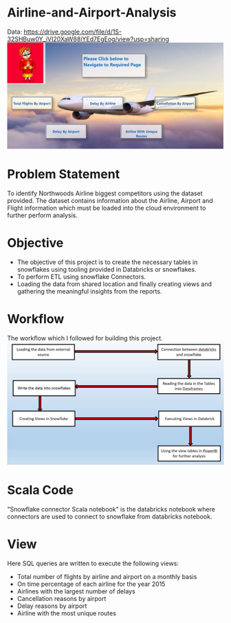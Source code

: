 # Airline-and-Airport-Analysis
Data: https://drive.google.com/file/d/1S-32SHBuw0Y_iVI20XaW88iYEd7EgEog/view?usp=sharing
![alt text](/sample_images/bg1.JPG)

# Problem Statement
To identify Northwoods Airline biggest competitors using the dataset provided. The dataset contains information about the Airline, Airport and Flight information which must be loaded into the cloud environment to further perform analysis.

# Objective
* The objective of this project is to create the necessary tables in snowflakes using tooling provided in Databricks or snowflakes. 
* To perform ETL using snowflake Connectors. 
* Loading the data from shared location and finally creating views and gathering the meaningful insights from the reports. 

# Workflow
The workflow which I followed for building this project. 
![](/sample_images/image%202.JPG)

# Scala Code
"Snowflake connector Scala notebook" is the databricks notebook where connectors are used to connect to snowflake from databricks notebook.

# View
Here SQL queries are written to execute the following views:

* Total number of flights by airline and airport on a monthly basis
* On time percentage of each airline for the year 2015
* Airlines with the largest number of delays
* Cancellation reasons by airport
* Delay reasons by airport
* Airline with the most unique routes
